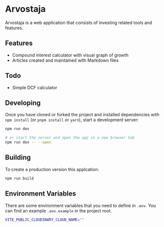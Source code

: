 # Arvostaja

Arvostaja is a web application that consists of investing related tools and features.

## Features

- Compound interest calculator with visual graph of growth
- Articles created and maintained with Markdown files

## Todo

- Simple DCF calculator

## Developing

Once you have cloned or forked the project and installed dependencies with `npm install` (or `pnpm install` or `yarn`), start a development server:

```bash
npm run dev

# or start the server and open the app in a new browser tab
npm run dev -- --open
```

## Building

To create a production version this applcation:

```bash
npm run build
```

## Environment Variables

There are some environment variables that you need to define in `.env`. You can find an example `.env.example` in the project root.

```bash
VITE_PUBLIC_CLOUDINARY_CLOUD_NAME=""
```
